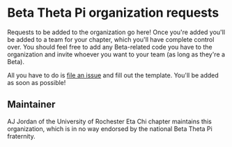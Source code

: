 # Beta Theta Pi organization requests

Requests to be added to the organization go here! Once you're added you'll be added to a team for your chapter, which you'll have complete control over. You should feel free to add any Beta-related code you have to the organization and invite whoever you want to your team (as long as they're a Beta).

All you have to do is [file an issue](https://github.com/betathetapi/requests/issues/new) and fill out the template. You'll be added as soon as possible!

## Maintainer

AJ Jordan of the University of Rochester Eta Chi chapter maintains this organization, which is in no way endorsed by the national Beta Theta Pi fraternity.
